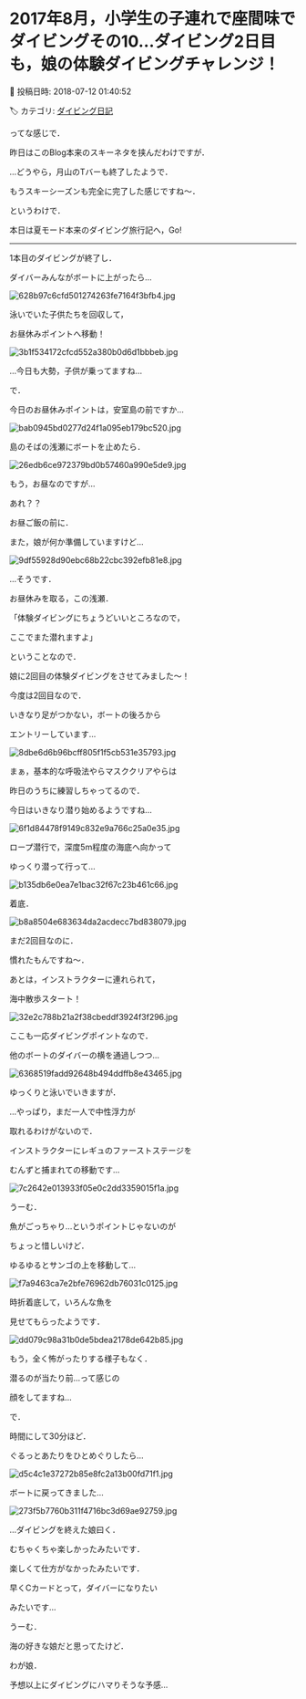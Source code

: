 # 2017年8月，小学生の子連れで座間味でダイビングその10…ダイビング2日目も，娘の体験ダイビングチャレンジ！

📅 投稿日時: 2018-07-12 01:40:52

🏷️ カテゴリ: [ダイビング日記](ce3a7a8d424d112fce83ee85c81a0e344.md)

ってな感じで．


昨日はこのBlog本来のスキーネタを挟んだわけですが．


…どうやら，月山のTバーも終了したようで．


もうスキーシーズンも完全に完了した感じですね～．





というわけで．


本日は夏モード本来のダイビング旅行記へ，Go!





---


1本目のダイビングが終了し．


ダイバーみんながボートに上がったら…




![628b97c6cfd501274263fe7164f3bfb4.jpg](images/628b97c6cfd501274263fe7164f3bfb4.jpg)







泳いでいた子供たちを回収して，


お昼休みポイントへ移動！




![3b1f534172cfcd552a380b0d6d1bbbeb.jpg](images/3b1f534172cfcd552a380b0d6d1bbbeb.jpg)




…今日も大勢，子供が乗ってますね…





で．


今日のお昼休みポイントは，安室島の前ですか…




![bab0945bd0277d24f1a095eb179bc520.jpg](images/bab0945bd0277d24f1a095eb179bc520.jpg)




島のそばの浅瀬にボートを止めたら．




![26edb6ce972379bd0b57460a990e5de9.jpg](images/26edb6ce972379bd0b57460a990e5de9.jpg)




もう，お昼なのですが…





あれ？？


お昼ご飯の前に．


また，娘が何か準備していますけど…




![9df55928d90ebc68b22cbc392efb81e8.jpg](images/9df55928d90ebc68b22cbc392efb81e8.jpg)




…そうです．


お昼休みを取る，この浅瀬．


「体験ダイビングにちょうどいいところなので，


ここでまた潜れますよ」


ということなので．


娘に2回目の体験ダイビングをさせてみました～！





今度は2回目なので．


いきなり足がつかない，ボートの後ろから


エントリーしています…




![8dbe6d6b96bcff805f1f5cb531e35793.jpg](images/8dbe6d6b96bcff805f1f5cb531e35793.jpg)







まぁ，基本的な呼吸法やらマスククリアやらは


昨日のうちに練習しちゃってるので．


今日はいきなり潜り始めるようですね…




![6f1d84478f9149c832e9a766c25a0e35.jpg](images/6f1d84478f9149c832e9a766c25a0e35.jpg)







ロープ潜行で，深度5m程度の海底へ向かって


ゆっくり潜って行って…




![b135db6e0ea7e1bac32f67c23b461c66.jpg](images/b135db6e0ea7e1bac32f67c23b461c66.jpg)




着底．




![b8a8504e683634da2acdecc7bd838079.jpg](images/b8a8504e683634da2acdecc7bd838079.jpg)




まだ2回目なのに．


慣れたもんですね～．





あとは，インストラクターに連れられて，


海中散歩スタート！




![32e2c788b21a2f38cbeddf3924f3f296.jpg](images/32e2c788b21a2f38cbeddf3924f3f296.jpg)







ここも一応ダイビングポイントなので．


他のボートのダイバーの横を通過しつつ…




![6368519fadd92648b494ddffb8e43465.jpg](images/6368519fadd92648b494ddffb8e43465.jpg)







ゆっくりと泳いでいきますが．


…やっぱり，まだ一人で中性浮力が


取れるわけがないので．


インストラクターにレギュのファーストステージを


むんずと捕まれての移動です…




![7c2642e013933f05e0c2dd3359015f1a.jpg](images/7c2642e013933f05e0c2dd3359015f1a.jpg)







うーむ．


魚がごっちゃり…というポイントじゃないのが


ちょっと惜しいけど．


ゆるゆるとサンゴの上を移動して…




![f7a9463ca7e2bfe76962db76031c0125.jpg](images/f7a9463ca7e2bfe76962db76031c0125.jpg)







時折着底して，いろんな魚を


見せてもらったようです．




![dd079c98a31b0de5bdea2178de642b85.jpg](images/dd079c98a31b0de5bdea2178de642b85.jpg)




もう，全く怖がったりする様子もなく．


潜るのが当たり前…って感じの


顔をしてますね…





で．


時間にして30分ほど．


ぐるっとあたりをひとめぐりしたら…




![d5c4c1e37272b85e8fc2a13b00fd71f1.jpg](images/d5c4c1e37272b85e8fc2a13b00fd71f1.jpg)




ボートに戻ってきました…




![273f5b7760b311f4716bc3d69ae92759.jpg](images/273f5b7760b311f4716bc3d69ae92759.jpg)




…ダイビングを終えた娘曰く．


むちゃくちゃ楽しかったみたいです．


楽しくて仕方がなかったみたいです．


早くCカードとって，ダイバーになりたい


みたいです…





うーむ．


海の好きな娘だと思ってたけど．


わが娘．


予想以上にダイビングにハマりそうな予感…
